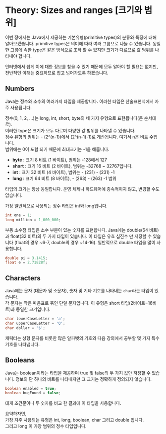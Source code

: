 # Theory: Sizes and ranges [크기와 범위]
이번 장에서는 Java에서 제공하는 기본유형(primitive types)의 분류와 특징에 대해 알아보겠습니다.  primitive types은 의미에 따라 여러 그룹으로 나눌 수 있습니다. 동일한 그룹에 속한 type은 같은 방식으로 조작 할 수 있지만 크기가 다르므로 값 범위를 나타내야 합니다.

인터넷에서 쉽게 이에 대한 정보를 찾을 수 있기 때문에 모두 알아야 할 필요는 없지만, 전반적인 이해는 중요하므로 집고 넘어가도록 하겠습니다.

## Numbers
Java는 정수와 소수의 여러가지 타입을 제공합니다. 이러한 타입은 산술표현식에서 자주 사용됩니다.

정수(0, 1, 2, ...)는 long, int, short, byte의 네 가지 유형으로 표현됩니다(큰 순서대로).   
이러한 type은 크기가 모두 다르며 다양한 값 범위를 나타낼 수 있습니다.   
정수 유형의 범위는 - (2^(n-1))에서 (2^(n-1)-1)로 계산됩니다. 여기서 n은 비트 수입니다.  
범위에는 0이 포함 되기 때문에 최대크기는 -1을 해줍니다.

- **byte** : 크기 8 비트 (1 바이트), 범위는 -128에서 127
- **short** : 크기 16 비트 (2 바이트), 범위는 -32768 ~ 32767입니다.
- **int** : 크기 32 비트 (4 바이트), 범위는 - (231) - (231) -1
- **long** : 크기 64 비트 (8 바이트), - (263) - (263) -1 범위

타입의 크기는 항상 동일합니다. 운영 체제나 하드웨어에 종속적이지 않고, 변경할 수도 없습니다.

가장 일반적으로 사용되는 정수 타입은 int와 long입니다. 

``` java
int one = 1;
long million = 1_000_000;
```
부동 소수점 타입은 소수 부분이 있는 숫자를 표현합니다. Java에는 double(64 비트)과 float(32 비트)의 두 가지 타입이 있습니다. 이 타입은 유효 십진수 만 저장할 수 있습니다 (float의 경우 ~6-7, double의 경우 ~14-16). 일반적으로 double 타입을 많이 사용합니다.
``` java
double pi = 3.1415;
float e = 2.71828f;
```


## Characters
Java에는 문자 (대문자 및 소문자), 숫자 및 기타 기호를 나타내는 `char`라는 타입이 있습니다.   
각 문자는 작은 따옴표로 묶인 단일 문자입니다. 이 유형은 short 타입(2바이트=16비트)과 동일한 크기입니다.
``` java
char lowerCaseLetter = 'a';
char upperCaseLetter = 'Q';
char dollar = '$';
```
캐릭터는 상형 문자를 비롯한 많은 알파벳의 기호와 다음 강의에서 공부할 몇 가지 특수 기호를 나타냅니다.

## Booleans
Java는 boolean이라는 타입을 제공하며 true 및 false의 두 가지 값만 저장할 수 있습니다. 정보의 단 하나의 비트를 나타내지만 그 크기는 정확하게 정의되지 않습니다.
``` java
boolean enabled = true;
boolean bugFound = false;
```
대게 조건문이나 두 숫자를 비교 한 결과에 이 타입을 사용합니다.

요약하자면,   
가장 자주 사용되는 유형은 int, long, boolean, char 그리고 double 입니다.  
그리고 long 이 가장 범위의 정수 타입입니다.  
